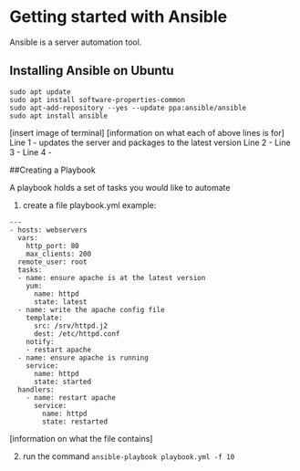 # Getting started with Ansible
Ansible is a server automation tool.

## Installing Ansible on Ubuntu
```
sudo apt update
sudo apt install software-properties-common
sudo apt-add-repository --yes --update ppa:ansible/ansible
sudo apt install ansible
```
[insert image of terminal]
[information on what each of above lines is for]
Line 1 -  updates the server and packages to the latest version
Line 2 -
Line 3 -
Line 4 -

##Creating a Playbook

A playbook holds a set of tasks you would like to automate

 1. create a file playbook.yml
 example:
```
---
- hosts: webservers
  vars:
    http_port: 80
    max_clients: 200
  remote_user: root
  tasks:
  - name: ensure apache is at the latest version
    yum:
      name: httpd
      state: latest
  - name: write the apache config file
    template:
      src: /srv/httpd.j2
      dest: /etc/httpd.conf
    notify:
    - restart apache
  - name: ensure apache is running
    service:
      name: httpd
      state: started
  handlers:
    - name: restart apache
      service:
        name: httpd
        state: restarted
```
[information on what the file contains]

2. run the command ```ansible-playbook playbook.yml -f 10```
